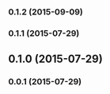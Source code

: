 <a name="0.1.2"></a>
### 0.1.2 (2015-09-09)


<a name="0.1.1"></a>
### 0.1.1 (2015-07-29)


<a name="0.1.0"></a>
## 0.1.0 (2015-07-29)


<a name="0.0.1"></a>
### 0.0.1 (2015-07-29)


